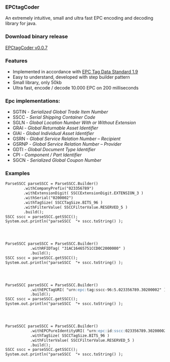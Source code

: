 

### EPCtagCoder

An extremely intuitive, small and ultra fast EPC encoding and decoding library for java. 

### Download binary release
[EPCtagCoder v0.0.7](https://github.com/jlcout/epctagcoder/releases)

### Features

- Implemented in accordance with [EPC Tag Data Standard 1.9](http://www.gs1.org/epc/tag-data-standard)
- Easy to understand, developed with step builder pattern
- Small library, only 50kb
- Ultra fast, encode / decode 10.000 EPC on 200 milliseconds


### Epc implementations:

- SGTIN - _Serialized Global Trade Item Number_
- SSCC  - _Serial Shipping Container Code_
- SGLN  - _Global Location Number With or Without Extension_
- GRAI  - _Global Returnable Asset Identifier_
- GIAI  - _Global Individual Asset Identifier_
- GSRN  - _Global Service Relation Number – Recipient_
- GSRNP - _Global Service Relation Number – Provider_
- GDTI  - _Global Document Type Identifier_
- CPI   - _Component / Part Identifier_
- SGCN  - _Serialized Global Coupon Number_


### Examples

```markdown
ParseSSCC parseSSCC = ParseSSCC.Builder()
		.withCompanyPrefix("023356789")
		.withExtensionDigit( SSCCExtensionDigit.EXTENSION_3 )
		.withSerial("0200002")
		.withTagSize( SSCCTagSize.BITS_96 )
		.withFilterValue( SSCCFilterValue.RESERVED_5 )
		.build();
SSCC sscc = parseSSCC.getSSCC();
System.out.println("parseSSCC  "+ sscc.toString() );




ParseSSCC parseSSCC = ParseSSCC.Builder()
		   .withRFIDTag( "31AC16465751CCD0C2000000" )
		   .build();
SSCC sscc = parseSSCC.getSSCC();
System.out.println("parseSSCC  "+ sscc.toString() );




ParseSSCC parseSSCC = ParseSSCC.Builder()
		   .withEPCTagURI( "urn:epc:tag:sscc-96:5.023356789.30200002" )
		   .build();
SSCC sscc = parseSSCC.getSSCC();
System.out.println("parseSSCC  "+ sscc.toString() );




ParseSSCC parseSSCC = ParseSSCC.Builder()
		   .withEPCPureIdentityURI( "urn:epc:id:sscc:023356789.30200002" )
		   .withTagSize( SSCCTagSize.BITS_96 )
		   .withFilterValue( SSCCFilterValue.RESERVED_5 )
		   .build();
SSCC sscc = parseSSCC.getSSCC();
System.out.println("parseSSCC  "+ sscc.toString() );

```


